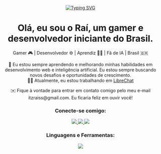 <p align="center"> <a href="https://git.io/typing-svg"> <img src="https://readme-typing-svg.demolab.com?font=Fira+Code&weight=600&size=25&pause=1000&center=true&vCenter=true&width=435&lines=Apenas!+%F0%9F%91%8B;um+Dev+iniciante+,+prazer+Raí" alt="Typing SVG"> </a> </p> <h1 align="center">Olá, eu sou o Raí, um gamer e desenvolvedor iniciante do Brasil.</h1> <p align="center"> Gamer 🎮 | Desenvolvedor ⚙️ | Aprendiz 👨‍💻 | Fã de IA | Brasil 🇧🇷 </p> <p align="center"> 🌱 Eu estou sempre aprendendo e melhorando minhas habilidades em desenvolvimento web e inteligência artificial. Eu estou sempre buscando novos desafios e oportunidades de crescimento. <br> 👨‍💻 Atualmente, eu estou trabalhando em <a href="https://github.com/itzraiss/LibreChat">LibreChat</a> <br> </p> <p align="center"> ✉️ Fique à vontade para entrar em contato comigo pelo meu e-mail itzraiss@gmail.com. Eu ficaria feliz em ouvir você! </p> <h3 align="center">Conecte-se comigo:</h3> <p align="center"> <a href="https://twitter.com/@itzraiss"> <img src="https://skillicons.dev/icons?i=twitter" /> </a> <a href="https://instagram.com/@raisantossc"> <img src="https://skillicons.dev/icons?i=instagram" /> </a> <a href="https://discordapp.com/users/788546944485556224"> <img src="https://skillicons.dev/icons?i=discord" /> </a> </p> <h3 align="center">Linguagens e Ferramentas:</h3> <p align="center"> <a href="https://skillicons.dev"> <img src="https://skillicons.dev/icons?i=html,css,ts,js,react,vscode,github" /> </a> </p> <div align="center">
